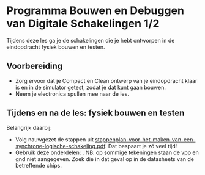 # Programma Bouwen en Debuggen van Digitale Schakelingen 1/2
Tijdens deze les ga je de schakelingen die je hebt ontworpen in de eindopdracht fysiek bouwen en testen.

## Voorbereiding
- Zorg ervoor dat je Compact en Clean ontwerp van je eindopdracht klaar is en in de simulator getest, zodat je dat kunt gaan bouwen.
- Neem je electronica spullen mee naar de les.

## Tijdens en na de les: fysiek bouwen en testen
Belangrijk daarbij:
- Volg nauwgezet de stappen uit [stappenplan-voor-het-maken-van-een-synchrone-logische-schakeling.pdf](../../onderwijsmateriaal/readers/stappenplan-voor-het-maken-van-een-synchrone-logische-schakeling.pdf). Dat bespaart je zó veel tijd!
- Gebruik deze onderdelen: [](../../onderwijsmateriaal/opdrachten/overige-opdrachten/eindopdracht-dit/onderdelen-DIT.pdf). NB: op sommige tekeningen staan de vpp en gnd niet aangegeven. Zoek die in dat geval op in de datasheets van de betreffende chips.